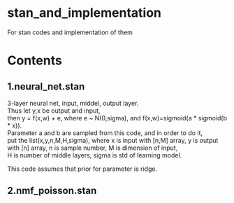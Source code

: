 # stan_and_implementation
For stan codes and implementation of them

# Contents
## 1.neural_net.stan
3-layer neural net,
input, middel, output layer.  
Thus let y,x be output and input,  
then y = f(x,w) + e, where e ~ N(0,sigma), and f(x,w)=sigmoid(a \* sigmoid(b \* x)).  
Parameter a and b are sampled from this code, and in order to do it,  
put the list(x,y,n,M,H,sigma), where x is input with [n,M] array,
y is output with [n] array, n is sample number, M is dimension of input,  
H is number of middle layers, sigma is std of learning model.

This code assumes that prior for parameter is ridge.

## 2.nmf_poisson.stan
